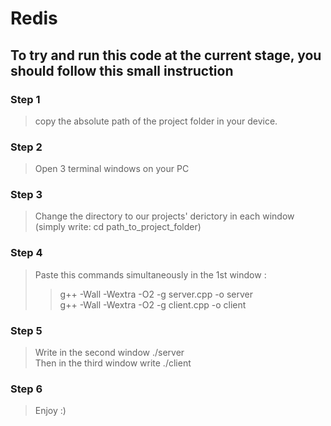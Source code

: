 # Redis

## To try and run this code at the current stage, you should follow this small instruction
### Step 1
> copy the absolute path of the project folder in your device.

### Step 2
> Open 3 terminal windows on your PC

### Step 3
> Change the directory to our projects' derictory in each window       
> (simply write: cd path_to_project_folder)

### Step 4
> Paste this commands simultaneously in the 1st window :
> >g++ -Wall -Wextra -O2 -g server.cpp -o server    
>  g++ -Wall -Wextra -O2 -g client.cpp -o client

### Step 5
> Write in the second window ./server   
> Then in the third window write ./client

### Step 6
> Enjoy :)